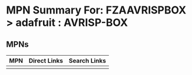 



# MPN Summary For: FZAAVRISPBOX > adafruit : AVRISP-BOX

## MPNs
  

|MPN|Direct Links|Search Links|
| :--- | :--- | :--- |
||||
